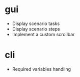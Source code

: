 # gui

- Display scenario tasks
- Display scenario steps
- Implement a custom scrollbar

# cli

- Required variables handling
